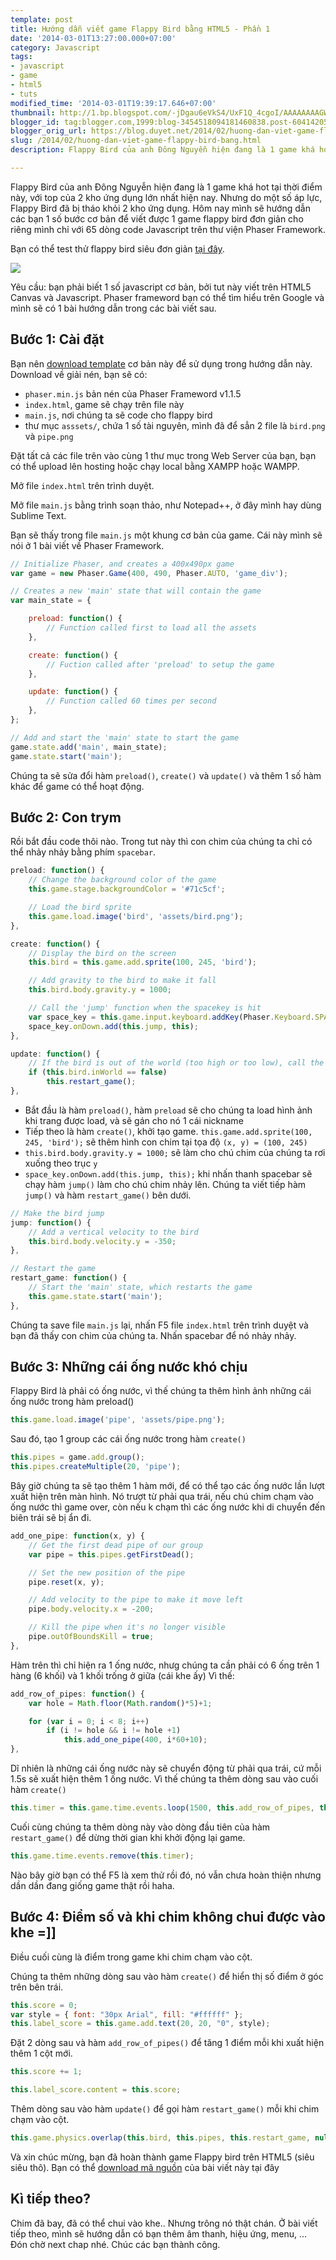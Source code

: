 ```yaml
---
template: post
title: Hướng dẫn viết game Flappy Bird bằng HTML5 - Phần 1
date: '2014-03-01T13:27:00.000+07:00'
category: Javascript
tags:
- javascript
- game
- html5
- tuts
modified_time: '2014-03-01T19:39:17.646+07:00'
thumbnail: http://1.bp.blogspot.com/-jDgau6eVkS4/UxF1Q_4cgoI/AAAAAAAAGW8/rrpNzbFGmUg/s1600/FB-1.png
blogger_id: tag:blogger.com,1999:blog-3454518094181460838.post-6041420516393550072
blogger_orig_url: https://blog.duyet.net/2014/02/huong-dan-viet-game-flappy-bird-bang.html
slug: /2014/02/huong-dan-viet-game-flappy-bird-bang.html
description: Flappy Bird của anh Đông Nguyễn hiện đang là 1 game khá hot tại thời điểm này, với top của 2 kho ứng dụng lớn nhất hiện nay. Nhưng do một số áp lực, Flappy Bird đã bị tháo khỏi 2 kho ứng dụng. Hôm nay mình sẽ hướng dẫn các bạn 1 số bước cơ bản để viết được 1 game flappy bird đơn giản cho riêng mình chỉ với 65 dòng code Javascript trên thư viện Phaser Framework.

---
```


Flappy Bird của anh Đông Nguyễn hiện đang là 1 game khá hot tại thời điểm này, với top của 2 kho ứng dụng lớn nhất hiện nay. Nhưng do một số áp lực, Flappy Bird đã bị tháo khỏi 2 kho ứng dụng. Hôm nay mình sẽ hướng dẫn các bạn 1 số bước cơ bản để viết được 1 game flappy bird đơn giản cho riêng mình chỉ với 65 dòng code Javascript trên thư viện Phaser Framework.

Bạn có thể test thử flappy bird siêu đơn giản [tại đây](http://jsfiddle.net/lvduit/rP5Kt/embedded/result/).

![](http://1.bp.blogspot.com/-jDgau6eVkS4/UxF1Q_4cgoI/AAAAAAAAGW8/rrpNzbFGmUg/s1600/FB-1.png)

Yêu cầu: bạn phải biết 1 số javascript cơ bản, bởi tut này viết trên HTML5 Canvas và Javascript.
Phaser frameword bạn có thể tìm hiểu trên Google và mình sẽ có 1 bài hướng dẫn trong các bài viết sau.

## Bước 1: Cài đặt ##

Bạn nên [download template](https://github.com/lessmilk/phaser-tutorials/blob/master/2-flappy_bird/basic_template.zip?raw=true) cơ bản này để sử dụng trong hướng dẫn này. Download về giải nén, bạn sẽ có:

- `phaser.min.js` bản nén của Phaser Frameword v1.1.5
- `index.html`, game sẽ chạy trên file này
- `main.js`, nơi chúng ta sẽ code cho flappy bird
- thư mục `asssets/`, chứa 1 số tài nguyên, mình đã để sẳn 2 file là `bird.png` và `pipe.png`

Đặt tất cả các file trên vào cùng 1 thư mục trong Web Server của bạn, bạn có thể upload lên hosting hoặc chạy local bằng XAMPP hoặc WAMPP.

Mở file `index.html` trên trình duyệt.

Mở file `main.js` bằng trình soạn thảo, như Notepad++, ở đây mình hay dùng Sublime Text.

Bạn sẽ thấy trong file `main.js` một khung cơ bản của game. Cái này mình sẽ nói ở 1 bài viết về Phaser Framework.

```js
// Initialize Phaser, and creates a 400x490px game
var game = new Phaser.Game(400, 490, Phaser.AUTO, 'game_div');

// Creates a new 'main' state that will contain the game
var main_state = {

    preload: function() {
        // Function called first to load all the assets
    },

    create: function() {
        // Fuction called after 'preload' to setup the game   
    },

    update: function() {
        // Function called 60 times per second
    },
};

// Add and start the 'main' state to start the game
game.state.add('main', main_state); 
game.state.start('main');  
```

Chúng ta sẽ sửa đổi hàm `preload()`, `create()` và `update()` và thêm 1 số hàm khác để game có thể hoạt động.

## Bước 2: Con trym ##

Rồi bắt đầu code thôi nào. Trong tut này thì con chim của chúng ta chỉ có thể nhảy nhảy bằng phím `spacebar`. 

```js
preload: function() { 
    // Change the background color of the game
    this.game.stage.backgroundColor = '#71c5cf';

    // Load the bird sprite
    this.game.load.image('bird', 'assets/bird.png');
},

create: function() { 
    // Display the bird on the screen
    this.bird = this.game.add.sprite(100, 245, 'bird');

    // Add gravity to the bird to make it fall
    this.bird.body.gravity.y = 1000; 

    // Call the 'jump' function when the spacekey is hit
    var space_key = this.game.input.keyboard.addKey(Phaser.Keyboard.SPACEBAR);
    space_key.onDown.add(this.jump, this);   
},

update: function() { 
    // If the bird is out of the world (too high or too low), call the 'restart_game' function
    if (this.bird.inWorld == false)
        this.restart_game();
},
```

-  Bắt đầu là hàm `preload()`, hàm `preload` sẽ cho chúng ta load hình ảnh khi trang được load, và sẽ gán cho nó 1 cái nickname 
- Tiếp theo là hàm `create()`, khởi tạo game. `this.game.add.sprite(100, 245, 'bird');` sẽ thêm hình con chim tại tọa độ `(x, y) = (100, 245)`
- `this.bird.body.gravity.y = 1000;` sẽ làm cho chú chim của chúng ta rơi xuống theo trục `y`
- `space_key.onDown.add(this.jump, this);` khi nhấn thanh spacebar sẽ chạy hàm `jump()` làm cho chú chim nhảy lên. Chúng ta viết tiếp hàm `jump()` và hàm `restart_game()` bên dưới.

```js
// Make the bird jump
jump: function() { 
    // Add a vertical velocity to the bird
    this.bird.body.velocity.y = -350;
},

// Restart the game
restart_game: function() { 
    // Start the 'main' state, which restarts the game
    this.game.state.start('main');
},
```
  

Chúng ta save file `main.js` lại, nhấn F5 file `index.html` trên trình duyệt và bạn đã thấy con chim của chúng ta.  Nhấn spacebar để nó nhảy nhảy.

## Bước 3: Những cái ống nước khó chịu ##

Flappy Bird là phải có ống nước, vì thế chúng ta thêm hình ảnh những cái ống nước trong hàm preload()

```js
this.game.load.image('pipe', 'assets/pipe.png');  
```

Sau đó, tạo 1 group các cái ống nước trong hàm `create()`

```js
this.pipes = game.add.group();   
this.pipes.createMultiple(20, 'pipe');
```

Bây giờ chúng ta sẽ tạo thêm 1 hàm mới, để có thể tạo các ống nước lần lượt xuất hiện trên màn hình. Nó trượt từ phải qua trái, nếu chú chim chạm vào ống nước thì game over, còn nếu k chạm thì các ống nước khi di chuyển đến biên trái sẽ bị ẩn đi.

```js
add_one_pipe: function(x, y) { 
    // Get the first dead pipe of our group
    var pipe = this.pipes.getFirstDead();

    // Set the new position of the pipe
    pipe.reset(x, y);

    // Add velocity to the pipe to make it move left
    pipe.body.velocity.x = -200;

    // Kill the pipe when it's no longer visible
    pipe.outOfBoundsKill = true;
},
```

Hàm trên thì chỉ hiện ra 1 ống nước, nhưg chúng ta cần phải có 6 ống trên 1 hàng (6 khối) và 1 khối trống ở giữa (cái khe ấy)
Vì thế:

```js
add_row_of_pipes: function() { 
    var hole = Math.floor(Math.random()*5)+1;

    for (var i = 0; i < 8; i++)
        if (i != hole && i != hole +1)
            this.add_one_pipe(400, i*60+10); 
},
```

Dĩ nhiên là những cái ống nước này sẽ chuyển động từ phải qua trái, cứ mỗi 1.5s sẽ xuất hiện thêm 1 ống nước. Vì thế chúng ta thêm dòng sau vào cuối hàm `create()`

```js
this.timer = this.game.time.events.loop(1500, this.add_row_of_pipes, this);
```

 Cuối cùng chúng ta thêm dòng này vào dòng đầu tiên của hàm `restart_game()` để dừng thời gian khi khởi động lại game.

```js
this.game.time.events.remove(this.timer);
```

Nào bây giờ bạn có thể F5 là xem thử rồi đó, nó vẫn chưa hoàn thiện nhưng dần dần đang giống game thật rồi haha.

## Bước 4: Điểm số và khi chim không chui được vào khe =]] ##

Điều cuối cùng là điểm trong game khi chim chạm vào cột. 

Chúng ta thêm những dòng sau vào hàm `create()` để hiển thị số điểm ở góc trên bên trái.

```js
this.score = 0;   
var style = { font: "30px Arial", fill: "#ffffff" };  
this.label_score = this.game.add.text(20, 20, "0", style);
```

 Đặt 2 dòng sau và hàm `add_row_of_pipes()` để tăng 1 điểm mỗi khi xuất hiện thêm 1 cột mới.

```js
this.score += 1;  

this.label_score.content = this.score;
```

Thêm dòng sau vào hàm `update()` để gọi hàm `restart_game()` mỗi khi chim chạm vào cột.

```js
this.game.physics.overlap(this.bird, this.pipes, this.restart_game, null, this);
```

Và xin chúc mừng, bạn đã hoàn thành game Flappy bird trên HTML5 (siêu siêu thô). Bạn có thể [download mã nguồn](https://github.com/lessmilk/phaser-tutorials/blob/master/2-flappy_bird/flappy_bird.zip?raw=true) của bài viết này tại đây

## Kì tiếp theo?  ##
 Chim đã bay, đã có thể chui vào khe.. Nhưng trông nó thật chán. Ở bài viết tiếp theo, mình sẽ hướng dẫn có bạn thêm âm thanh, hiệu ứng, menu, ... Đón chờ next chap nhé. Chúc các bạn thành công.

